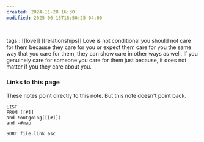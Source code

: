 ```yaml
---
created: 2024-11-28 16:30
modified: 2025-06-15T18:50:25-04:00

---
```

tags:: [[love]] [[relationships]]
Love is not conditional you should not care for them because they care for you or expect them care for you the same way that you care for them, they can show care in other ways as well. If you genuinely care for someone you care for them just because, it does not matter if you they care about you.

### Links to this page
These notes point directly to this note. But this note doesn't point back.
```dataview
LIST
FROM [[#]]
and !outgoing([[#]])
and -#map

SORT file.link asc
```
